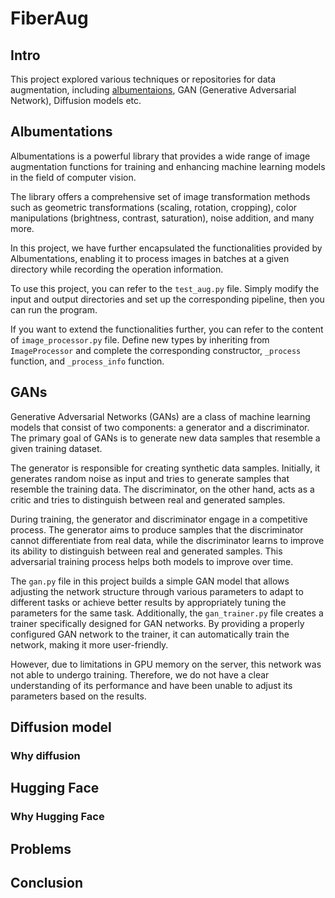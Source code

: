 # FiberAug
## Intro
This project explored various techniques or repositories for data augmentation, including [albumentaions](https://github.com/albumentations-team/albumentations), GAN (Generative Adversarial Network), Diffusion models etc.

## Albumentations
Albumentations is a powerful library that provides a wide range of image augmentation functions for training and enhancing machine learning models in the field of computer vision.

The library offers a comprehensive set of image transformation methods such as geometric transformations (scaling, rotation, cropping), color manipulations (brightness, contrast, saturation), noise addition, and many more.

In this project, we have further encapsulated the functionalities provided by Albumentations, enabling it to process images in batches at a given directory while recording the operation information.

To use this project, you can refer to the `test_aug.py` file. Simply modify the input and output directories and set up the corresponding pipeline, then you can run the program.

If you want to extend the functionalities further, you can refer to the content of `image_processor.py` file. Define new types by inheriting from `ImageProcessor` and complete the corresponding constructor, `_process` function, and `_process_info` function.

## GANs
Generative Adversarial Networks (GANs) are a class of machine learning models that consist of two components: a generator and a discriminator. The primary goal of GANs is to generate new data samples that resemble a given training dataset.

The generator is responsible for creating synthetic data samples. Initially, it generates random noise as input and tries to generate samples that resemble the training data. The discriminator, on the other hand, acts as a critic and tries to distinguish between real and generated samples.

During training, the generator and discriminator engage in a competitive process. The generator aims to produce samples that the discriminator cannot differentiate from real data, while the discriminator learns to improve its ability to distinguish between real and generated samples. This adversarial training process helps both models to improve over time.

The `gan.py` file in this project builds a simple GAN model that allows adjusting the network structure through various parameters to adapt to different tasks or achieve better results by appropriately tuning the parameters for the same task. Additionally, the `gan_trainer.py` file creates a trainer specifically designed for GAN networks. By providing a properly configured GAN network to the trainer, it can automatically train the network, making it more user-friendly.

However, due to limitations in GPU memory on the server, this network was not able to undergo training. Therefore, we do not have a clear understanding of its performance and have been unable to adjust its parameters based on the results.

## Diffusion model
### Why diffusion

## Hugging Face
### Why Hugging Face

## Problems

## Conclusion